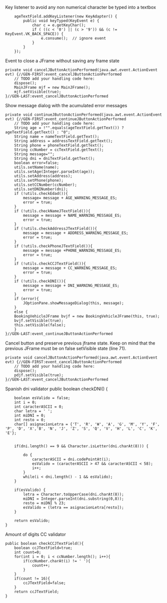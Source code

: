 Key listener to avoid any non numerical character be typed into a textbox

        ageTextField.addKeyListener(new KeyAdapter() {
            public void keyTyped(KeyEvent e) {
                char c = e.getKeyChar();
                if ( ((c < '0') || (c > '9')) && (c != KeyEvent.VK_BACK_SPACE)) {
                    e.consume();  // ignore event
                }
            }
        });

Event to close a JFrame without saving any frame state

    private void cancelJButtonActionPerformed(java.awt.event.ActionEvent evt) {//GEN-FIRST:event_cancelJButtonActionPerformed
        // TODO add your handling code here:
        dispose();
        MainJFrame mjf = new MainJFrame();
        mjf.setVisible(true);
    }//GEN-LAST:event_cancelJButtonActionPerformed
    
    

Show message dialog with the acumulated error messages

    private void continueJButtonActionPerformed(java.awt.event.ActionEvent evt) {//GEN-FIRST:event_continueJButtonActionPerformed
        // TODO add your handling code here:
        String age = !"".equals(ageTextField.getText()) ? ageTextField.getText() : "0";
        String name = nameTextField.getText();
        String address = addressTextField.getText();
        String phone = phoneTextField.getText();
        String ccNumber = ccTextField.getText();
        String message="";
        String dni = dniTextField.getText();
        boolean error=false;
        utils.setName(name);
        utils.setAge(Integer.parseInt(age));
        utils.setAddress(address);
        utils.setPhone(phone);
        utils.setCCNumber(ccNumber);
        utils.setDNINumber(dni);
        if (!utils.checkEdad()){
            message= message + AGE_WARNING_MESSAGE_ES;
            error = true;
        } 
        if (!utils.checkNameJTextField()){
            message = message + NAME_WARNING_MESSAGE_ES;
            error = true;
        }
        if (!utils.checkAddressJTextField()){
            message = message + ADDRESS_WARNING_MESSAGE_ES;
            error = true;
        }
        if (!utils.checkPhoneJTextField()){
            message = message +PHONE_WARNING_MESSAGE_ES;
            error = true;
        }
        if (!utils.checkCCJTextField()){
            message = message + CC_WARNING_MESSAGE_ES;
            error = true;
        }
        if (!utils.checkDNI()){
            message = message + DNI_WARNING_MESSAGE_ES;
            error = true;
        }
        if (error){
            JOptionPane.showMessageDialog(this, message);
        }
        else {
        BookingVehicleJFrame bvjf = new BookingVehicleJFrame(this, true);
        bvjf.setVisible(true);
        this.setVisible(false);
        }
    }//GEN-LAST:event_continueJButtonActionPerformed
    
Cancel button and preserve previous jframe state. Keep on mind that the previous JFrame must be on false setVisible state (line 71).

    private void cancelJButtonActionPerformed(java.awt.event.ActionEvent evt) {//GEN-FIRST:event_cancelJButtonActionPerformed
        // TODO add your handling code here:
        dispose();
        pdjf.setVisible(true);
    }//GEN-LAST:event_cancelJButtonActionPerformed


Spanish dni validator
    public boolean checkDNI() {
 
        boolean esValido = false;
        int i = 0;
        int caracterASCII = 0;
        char letra = ' ';
        int miDNI = 0;
        int resto = 0;
        char[] asignacionLetra = {'T', 'R', 'W', 'A', 'G', 'M', 'Y', 'F', 'P', 'D', 'X','B', 'N', 'J', 'Z', 'S', 'Q', 'V', 'H', 'L', 'C', 'K', 'E'};
 
 
        if(dni.length() == 9 && Character.isLetter(dni.charAt(8))) {
 
            do {
                caracterASCII = dni.codePointAt(i);
                esValido = (caracterASCII > 47 && caracterASCII < 58);
                i++;
            } 
            while(i < dni.length() - 1 && esValido);     
        }
 
        if(esValido) {
            letra = Character.toUpperCase(dni.charAt(8));
            miDNI = Integer.parseInt(dni.substring(0,8));
            resto = miDNI % 23;
            esValido = (letra == asignacionLetra[resto]);
        }
 
        return esValido;
    }
    
Amount of digits CC validator

    public boolean checkCCJTextField(){
        boolean ccJTextField=true;
        int count=0;
        for(int i = 0; i < ccNumber.length(); i++){
            if(ccNumber.charAt(i) != ' '){
                count++;
            }   
        }
        if(count != 16){
            ccJTextField=false;
        }       
        return ccJTextField;
    }
